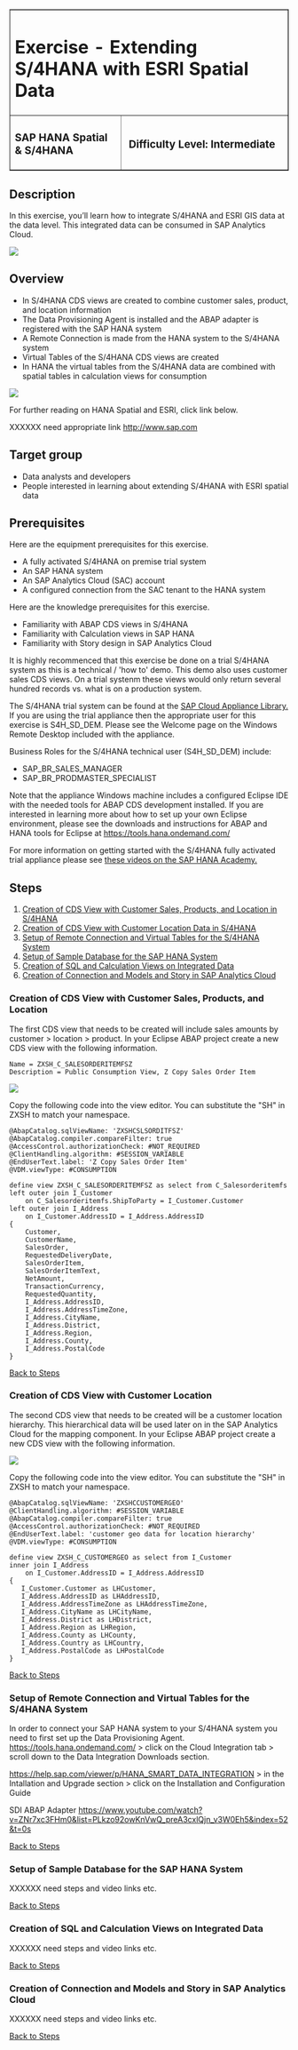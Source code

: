 <table width=100% border=>
<tr><td colspan=2><h1>Exercise - Extending S/4HANA with ESRI Spatial Data</h1></td></tr>
<tr><td width=40%><h3>SAP HANA Spatial & S/4HANA</h3></td><td width=60%><h3>&nbsp;Difficulty Level: Intermediate</h3></td></tr>
</table>

## Description
In this exercise, you’ll learn how to integrate S/4HANA and ESRI GIS data at the data level. This integrated data can be consumed in SAP Analytics Cloud.

<img src="images/s4HpEsriDemoSAC01.jpg">


## Overview

* In S/4HANA CDS views are created to combine customer sales, product, and location information
* The Data Provisioning Agent is installed and the ABAP adapter is registered with the SAP HANA system
* A Remote Connection is made from the HANA system to the S/4HANA system
* Virtual Tables of the S/4HANA CDS views are created
* In HANA the virtual tables from the S/4HANA data are combined with spatial tables in calculation views for consumption

<img src="images/s4HpEsriDemoArch.jpg">  


For further reading on HANA Spatial and ESRI, click link below.

XXXXXX need appropriate link <http://www.sap.com>


## Target group

* Data analysts and developers
* People interested in learning about extending S/4HANA with ESRI spatial data  


## Prerequisites
  
Here are the equipment prerequisites for this exercise.

* A fully activated S/4HANA on premise trial system
* An SAP HANA system 
* An SAP Analytics Cloud (SAC) account
* A configured connection from the SAC tenant to the HANA system

Here are the knowledge prerequisites for this exercise.

* Familiarity with ABAP CDS views in S/4HANA
* Familiarity with Calculation views in SAP HANA
* Familiarity with Story design in SAP Analytics Cloud

It is highly recommenced that this exercise be done on a trial S/4HANA system as this is a technical / 'how to' demo. This demo also uses customer sales CDS views. On a trial systenm these views would only return several hundred records vs. what is on a production system. 

The S/4HANA trial system can be found at the [SAP Cloud Appliance Library.](https://cal.sap.com/console/tenant_5XPSH094G71U#/solutions/614183a7-11c6-4030-9908-81b6eab86d54) If you are using the trial appliance then the appropriate user for this exercise is S4H_SD_DEM. Please see the Welcome page on the Windows Remote Desktop included with the appliance. 

Business Roles for the S/4HANA technical user (S4H_SD_DEM) include:
* SAP_BR_SALES_MANAGER
* SAP_BR_PRODMASTER_SPECIALIST

Note that the appliance Windows machine includes a configured Eclipse IDE with the needed tools for ABAP CDS development installed. If you are interested in learning more about how to set up your own Eclipse environment, please see the downloads and instructions for ABAP and HANA tools for Eclipse at https://tools.hana.ondemand.com/

For more information on getting started with the S/4HANA fully activated trial appliance please see [these videos on the SAP HANA Academy.](https://www.youtube.com/playlist?list=PLkzo92owKnVwCbYmnsFkPQ8hCyzGmXO8_)

## <a name="steps"></a> Steps

1. [Creation of CDS View with Customer Sales, Products, and Location in S/4HANA](#cdsview1)
1. [Creation of CDS View with Customer Location Data in S/4HANA](#cdsview2)
1. [Setup of Remote Connection and Virtual Tables for the S/4HANA System](#remotecon)
1. [Setup of Sample Database for the SAP HANA System](#remotecon)
1. [Creation of SQL and Calculation Views on Integrated Data](#remotecon)
1. [Creation of Connection and Models and Story in SAP Analytics Cloud](#remotecon)

### <a name="cdsview1"></a> Creation of CDS View with Customer Sales, Products, and Location

The first CDS view that needs to be created will include sales amounts by customer > location > product. In your Eclipse ABAP project create a new CDS view with the following information.

```
Name = ZXSH_C_SALESORDERITEMFSZ
Description = Public Consumption View, Z Copy Sales Order Item
```

<img src="images/s4HpEsriDemoPics01.jpg">

Copy the following code into the view editor. You can substitute the "SH" in ZXSH to match your namespace.
	
```
@AbapCatalog.sqlViewName: 'ZXSHCSLSORDITFSZ'
@AbapCatalog.compiler.compareFilter: true
@AccessControl.authorizationCheck: #NOT_REQUIRED
@ClientHandling.algorithm: #SESSION_VARIABLE
@EndUserText.label: 'Z Copy Sales Order Item'
@VDM.viewType: #CONSUMPTION

define view ZXSH_C_SALESORDERITEMFSZ as select from C_Salesorderitemfs
left outer join I_Customer
    on C_Salesorderitemfs.ShipToParty = I_Customer.Customer
left outer join I_Address
    on I_Customer.AddressID = I_Address.AddressID
{
    Customer,
    CustomerName,
    SalesOrder,
    RequestedDeliveryDate,
    SalesOrderItem,
    SalesOrderItemText,
    NetAmount,
    TransactionCurrency,
    RequestedQuantity,
    I_Address.AddressID,
    I_Address.AddressTimeZone,
    I_Address.CityName,
    I_Address.District,
    I_Address.Region,
    I_Address.County,
    I_Address.PostalCode
}
```

[Back to Steps](#steps)


### <a name="cdsview2"></a> Creation of CDS View with Customer Location

The second CDS view that needs to be created will be a customer location hierarchy. This hierarchical data will be used later on in the SAP Analytics Cloud for the mapping component. In your Eclipse ABAP project create a new CDS view with the following information.

<img src="images/s4HpEsriDemoPics02.jpg">

Copy the following code into the view editor. You can substitute the "SH" in ZXSH to match your namespace.

```
@AbapCatalog.sqlViewName: 'ZXSHCCUSTOMERGEO'
@ClientHandling.algorithm: #SESSION_VARIABLE
@AbapCatalog.compiler.compareFilter: true
@AccessControl.authorizationCheck: #NOT_REQUIRED
@EndUserText.label: 'customer geo data for location hierarchy'
@VDM.viewType: #CONSUMPTION

define view ZXSH_C_CUSTOMERGEO as select from I_Customer 
inner join I_Address
    on I_Customer.AddressID = I_Address.AddressID
{
   I_Customer.Customer as LHCustomer,
   I_Address.AddressID as LHAddressID, 
   I_Address.AddressTimeZone as LHAddressTimeZone, 
   I_Address.CityName as LHCityName,
   I_Address.District as LHDistrict,
   I_Address.Region as LHRegion,
   I_Address.County as LHCounty,
   I_Address.Country as LHCountry,
   I_Address.PostalCode as LHPostalCode
}
```

[Back to Steps](#steps)


### <a name="remotecon"></a> Setup of Remote Connection and Virtual Tables for the S/4HANA System

In order to connect your SAP HANA system to your S/4HANA system you need to first set up the Data Provisioning Agent.  
https://tools.hana.ondemand.com/ > click on the Cloud Integration tab > scroll down to the Data Integration Downloads section.

https://help.sap.com/viewer/p/HANA_SMART_DATA_INTEGRATION > in the Intallation and Upgrade section > click on the Installation and Configuration Guide

SDI ABAP Adapter https://www.youtube.com/watch?v=ZNr7xc3FHm0&list=PLkzo92owKnVwQ_preA3cxlQjn_v3W0Eh5&index=52&t=0s

[Back to Steps](#steps)


### <a name="remotecon"></a> Setup of Sample Database for the SAP HANA System

XXXXXX need steps and video links etc.	

[Back to Steps](#steps)


### <a name="remotecon"></a> Creation of SQL and Calculation Views on Integrated Data

XXXXXX need steps and video links etc.		

[Back to Steps](#steps)


### <a name="remotecon"></a> Creation of Connection and Models and Story in SAP Analytics Cloud

XXXXXX need steps and video links etc.		

[Back to Steps](#steps)


